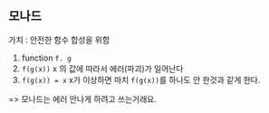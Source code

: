## 모나드

가치 : 안전한 함수 합성을 위함

1. function `f. g`
2. `f(g(x))` x 의 값에 따라서 에러(파괴)가 일어난다
3. `f(g(x)) = x` x가 이상하면 마치 `f(g(x))`를 하나도 안 한것과 같게 한다.

=> 모나드는 에러 안나게 하려고 쓰는거래요.  
